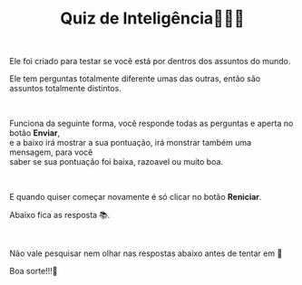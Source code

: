 <h1 align="center">Quiz de Inteligência👩🏼‍🏫</h1>

<br>

<p>Ele foi criado para testar se você está por dentros dos assuntos do mundo.</p>
<p>Ele tem perguntas totalmente diferente umas das outras, então são assuntos totalmente distintos.</p>

<br>

<p>Funciona da seguinte forma, você responde todas as perguntas e aperta no botão <strong>Enviar</strong>, <br>
e a baixo irá mostrar a sua pontuação, irá monstrar também uma mensagem, para você <br>
saber se sua pontuação foi baixa, razoavel ou muito boa.</p>

<br>

<p>E quando quiser começar novamente é só clicar no botão <strong>Reniciar</strong>.</p>

Abaixo fica as resposta 📚.

<br>

Não vale pesquisar nem olhar nas respostas abaixo antes de tentar em 🤪

<p>Boa sorte!!!🤪</p>
